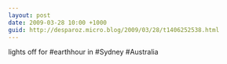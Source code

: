 ```yaml
---
layout: post
date: 2009-03-28 10:00 +1000
guid: http://desparoz.micro.blog/2009/03/28/t1406252538.html
---
```

lights off for #earthhour in #Sydney #Australia
